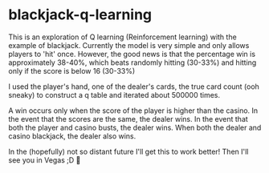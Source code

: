 # blackjack-q-learning
This is an exploration of Q learning (Reinforcement learning) with the example of blackjack. Currently the model is very simple and only allows players to 'hit' once. However, the good news is that the percentage win is approximately 38-40%, which beats randomly hitting (30-33%) and hitting only if the score is below 16 (30-33%)

I used the player's hand, one of the dealer's cards, the true card count (ooh sneaky) to construct a q table and iterated about 500000 times.

A win occurs only when the score of the player is higher than the casino. In the event that the scores are the same, the dealer wins. In the event that both the player and casino busts, the dealer wins. When both the dealer and casino blackjack, the dealer also wins.

In the (hopefully) not so distant future I'll get this to work better! Then I'll see you in Vegas ;D 🎰
